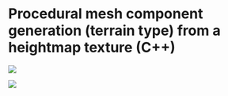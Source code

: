 # Procedural mesh component generation (terrain type) from a heightmap texture (C++)

![](https://camo.githubusercontent.com/e93a5a890ce13fd50e2cf5584e25ef42dcbb59ec/68747470733a2f2f692e696d6775722e636f6d2f5548454f516a692e706e67)

![](https://camo.githubusercontent.com/aa425f7a56b4619b28908e605039b6f91ff36494/68747470733a2f2f692e696d6775722e636f6d2f756e35367a45782e706e67)